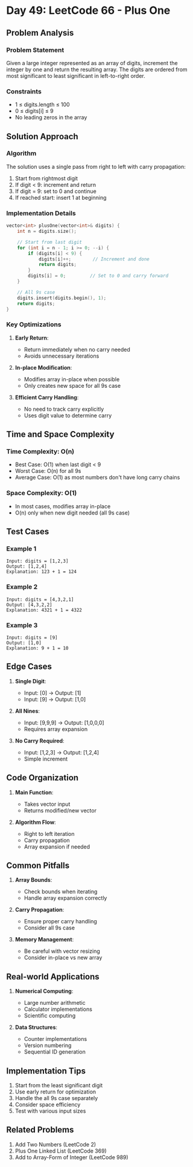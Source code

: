 # Day 49: LeetCode 66 - Plus One

## Problem Analysis

### Problem Statement

Given a large integer represented as an array of digits, increment the integer by one and return the resulting array. The digits are ordered from most significant to least significant in left-to-right order.

### Constraints

- 1 ≤ digits.length ≤ 100
- 0 ≤ digits[i] ≤ 9
- No leading zeros in the array

## Solution Approach

### Algorithm

The solution uses a single pass from right to left with carry propagation:

1. Start from rightmost digit
2. If digit < 9: increment and return
3. If digit = 9: set to 0 and continue
4. If reached start: insert 1 at beginning

### Implementation Details

```cpp
vector<int> plusOne(vector<int>& digits) {
    int n = digits.size();

    // Start from last digit
    for (int i = n - 1; i >= 0; --i) {
        if (digits[i] < 9) {
            digits[i]++;        // Increment and done
            return digits;
        }
        digits[i] = 0;         // Set to 0 and carry forward
    }

    // All 9s case
    digits.insert(digits.begin(), 1);
    return digits;
}
```

### Key Optimizations

1. **Early Return**:

   - Return immediately when no carry needed
   - Avoids unnecessary iterations

2. **In-place Modification**:

   - Modifies array in-place when possible
   - Only creates new space for all 9s case

3. **Efficient Carry Handling**:
   - No need to track carry explicitly
   - Uses digit value to determine carry

## Time and Space Complexity

### Time Complexity: O(n)

- Best Case: O(1) when last digit < 9
- Worst Case: O(n) for all 9s
- Average Case: O(1) as most numbers don't have long carry chains

### Space Complexity: O(1)

- In most cases, modifies array in-place
- O(n) only when new digit needed (all 9s case)

## Test Cases

### Example 1

```
Input: digits = [1,2,3]
Output: [1,2,4]
Explanation: 123 + 1 = 124
```

### Example 2

```
Input: digits = [4,3,2,1]
Output: [4,3,2,2]
Explanation: 4321 + 1 = 4322
```

### Example 3

```
Input: digits = [9]
Output: [1,0]
Explanation: 9 + 1 = 10
```

## Edge Cases

1. **Single Digit**:

   - Input: [0] → Output: [1]
   - Input: [9] → Output: [1,0]

2. **All Nines**:

   - Input: [9,9,9] → Output: [1,0,0,0]
   - Requires array expansion

3. **No Carry Required**:
   - Input: [1,2,3] → Output: [1,2,4]
   - Simple increment

## Code Organization

1. **Main Function**:

   - Takes vector input
   - Returns modified/new vector

2. **Algorithm Flow**:
   - Right to left iteration
   - Carry propagation
   - Array expansion if needed

## Common Pitfalls

1. **Array Bounds**:

   - Check bounds when iterating
   - Handle array expansion correctly

2. **Carry Propagation**:

   - Ensure proper carry handling
   - Consider all 9s case

3. **Memory Management**:
   - Be careful with vector resizing
   - Consider in-place vs new array

## Real-world Applications

1. **Numerical Computing**:

   - Large number arithmetic
   - Calculator implementations
   - Scientific computing

2. **Data Structures**:
   - Counter implementations
   - Version numbering
   - Sequential ID generation

## Implementation Tips

1. Start from the least significant digit
2. Use early return for optimization
3. Handle the all 9s case separately
4. Consider space efficiency
5. Test with various input sizes

## Related Problems

1. Add Two Numbers (LeetCode 2)
2. Plus One Linked List (LeetCode 369)
3. Add to Array-Form of Integer (LeetCode 989)
